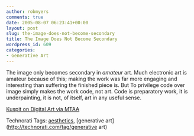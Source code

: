 ```yaml
---
author: robmyers
comments: true
date: 2005-08-07 06:23:41+00:00
layout: post
slug: the-image-does-not-become-secondary
title: The Image Does Not Become Secondary
wordpress_id: 609
categories:
- Generative Art
---
```


  
The image only becomes secondary in _amateur_ art. Much electronic art is amateur because of this; making the work was far more engaging and interesting than suffering the finished piece is. But To privilege code over image simply makes the work code, not art. Code is preparatory work, it is underpainting, it is not, of itself, art in any useful sense.  


  
[Kuspit on Digital Art via MTAA](http://www.mteww.com/mtaaRR/news/twhid/kuspit_on_digital_art.html)  


  


Technorati Tags: [aesthetics](http://technorati.com/tag/aesthetics), [generative art](http://technorati.com/tag/generative art)

  


